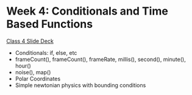 
# Week 4: Conditionals and Time Based Functions



[Class 4 Slide Deck](https://docs.google.com/presentation/d/18n2lY7w10J7rhTCdijIlKnYjvXBluKytrc1a7Gzc-dM/edit?usp=sharing)

* Conditionals: if, else, etc
* frameCount(), frameCount(), frameRate, millis(), second(), minute(), hour()
* noise(), map()
* Polar Coordinates 
* Simple newtonian physics with bounding conditions

